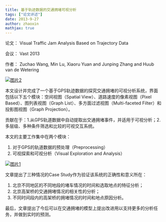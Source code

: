 ```yaml
---
title: 基于轨迹数据的交通拥堵可视分析
tags: ["论文评述"]
date: 2013-9-27
author: zhaoxin
mathjax: true
---
```


论文： Visual Traffic Jam Analysis Based on Trajectory Data

会议： Vast 2013

作者： Zuchao Wang, Min Lu, Xiaoru Yuan and Junping Zhang and Huub van de Wetering

 

[![图片2](http://www.cad.zju.edu.cn/home/vagblog/wp-content/uploads/2013/09/%E5%9B%BE%E7%89%872.png)](http://www.cad.zju.edu.cn/home/vagblog/wp-content/uploads/2013/09/图片2.png)

本文设计并完成了一个基于GPS轨迹数据的探究交通拥堵的可视分析系统，界面包括以下五个模块：空间视图（Spatial View）、道路速度的像素视图（Pixel Based）、图列表视图（Graph List）、多方面过滤视图（Multi-faceted Filter）和投影图视图（Graph Projection）。

贡献在于：1.从GPS轨道数据中自动提取出交通拥堵事件，并适用于可视分析；2.多层级、多种条件筛选和比较的可视交互系统。

本文的主要工作集中在两个模块：

1. 对于GPS的轨道数据的预处理（Preprocessing）
2. 可视探索和可视分析（Visual Exploration and Analysis）

[![图片1](http://www.cad.zju.edu.cn/home/vagblog/wp-content/uploads/2013/09/%E5%9B%BE%E7%89%871.png)](http://www.cad.zju.edu.cn/home/vagblog/wp-content/uploads/2013/09/图片1.png)

文章提出了三种情况的Case Study作为验证该系统的正确性和意义所在：

1. 北京不同地区的不同地段的堵车情况的时间和选取地点的特征分析；
2. 北京高架桥的交通拥堵情况的相关性的分析；
3. 不同时间段内的高架桥的拥堵情况的时间和地点原因分析。

最后，文章提出了今后可以在交通拥堵的模型上提出改进用以支持更多的分析任务，并做到实时的预测。